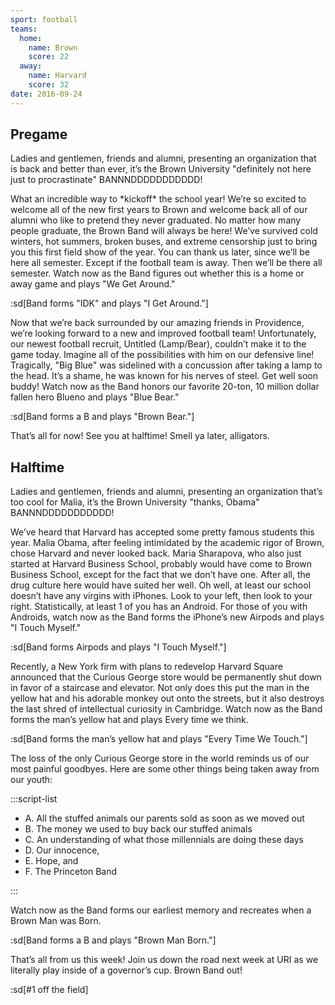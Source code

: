 ```yaml
---
sport: football
teams:
  home:
    name: Brown
    score: 22
  away:
    name: Harvard
    score: 32
date: 2016-09-24
---
```


## Pregame

Ladies and gentlemen, friends and alumni, presenting an organization that is back and better than ever, it’s the Brown University "definitely not here just to procrastinate" BANNNDDDDDDDDDDD!

What an incredible way to \*kickoff\* the school year! We’re so excited to welcome all of the new first years to Brown and welcome back all of our alumni who like to pretend they never graduated. No matter how many people graduate, the Brown Band will always be here! We’ve survived cold winters, hot summers, broken buses, and extreme censorship just to bring you this first field show of the year. You can thank us later, since we’ll be here all semester. Except if the football team is away. Then we’ll be there all semester. Watch now as the Band figures out whether this is a home or away game and plays "We Get Around."

:sd[Band forms "IDK" and plays "I Get Around."]

Now that we’re back surrounded by our amazing friends in Providence, we’re looking forward to a new and improved football team! Unfortunately, our newest football recruit, Untitled (Lamp/Bear), couldn’t make it to the game today. Imagine all of the possibilities with him on our defensive line! Tragically, "Big Blue" was sidelined with a concussion after taking a lamp to the head. It’s a shame, he was known for his nerves of steel. Get well soon buddy! Watch now as the Band honors our favorite 20-ton, 10 million dollar fallen hero Blueno and plays "Blue Bear."

:sd[Band forms a B and plays "Brown Bear."]

That’s all for now! See you at halftime! Smell ya later, alligators.

## Halftime

Ladies and gentlemen, friends and alumni, presenting an organization that’s too cool for Malia, it’s the Brown University "thanks, Obama" BANNNDDDDDDDDDDD!

We’ve heard that Harvard has accepted some pretty famous students this year. Malia Obama, after feeling intimidated by the academic rigor of Brown, chose Harvard and never looked back. Maria Sharapova, who also just started at Harvard Business School, probably would have come to Brown Business School, except for the fact that we don’t have one. After all, the drug culture here would have suited her well. Oh well, at least our school doesn’t have any virgins with iPhones. Look to your left, then look to your right. Statistically, at least 1 of you has an Android. For those of you with Androids, watch now as the Band forms the iPhone’s new Airpods and plays "I Touch Myself."

:sd[Band forms Airpods and plays "I Touch Myself."]

Recently, a New York firm with plans to redevelop Harvard Square announced that the Curious George store would be permanently shut down in favor of a staircase and elevator. Not only does this put the man in the yellow hat and his adorable monkey out onto the streets, but it also destroys the last shred of intellectual curiosity in Cambridge. Watch now as the Band forms the man’s yellow hat and plays Every time we think.

:sd[Band forms the man’s yellow hat and plays "Every Time We Touch."]

The loss of the only Curious George store in the world reminds us of our most painful goodbyes. Here are some other things being taken away from our youth:

:::script-list

- A. All the stuffed animals our parents sold as soon as we moved out
- B. The money we used to buy back our stuffed animals
- C. An understanding of what those millennials are doing these days
- D. Our innocence,
- E. Hope, and
- F. The Princeton Band

:::

Watch now as the Band forms our earliest memory and recreates when a Brown Man was Born.

:sd[Band forms a B and plays "Brown Man Born."]

That’s all from us this week! Join us down the road next week at URI as we literally play inside of a governor’s cup. Brown Band out!

:sd[#1 off the field]
